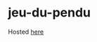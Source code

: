 # jeu-du-pendu

Hosted [here](https://valentin-beaufays.github.io/jeu-du-pendu/ "https://valentin-beaufays.github.io/jeu-du-pendu/")
